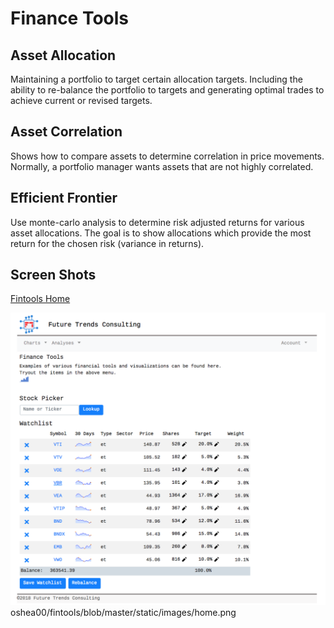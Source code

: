 # Finance Tools
## Asset Allocation
Maintaining a portfolio to target certain allocation targets. Including the ability to re-balance the portfolio to targets and generating optimal trades to achieve current or revised targets.
## Asset Correlation
Shows how to compare assets to determine correlation in price movements. Normally, a portfolio manager wants assets that are not highly correlated.
## Efficient Frontier
Use monte-carlo analysis to determine risk adjusted returns for various asset allocations. The goal is to show allocations which provide the most return for the chosen risk (variance in returns).

## Screen Shots
[Fintools Home](https://futurtrends-fintools.herokuapp.com/)

![Home Page](https://raw.githubusercontent.com/oshea00/fintools/master/static/images/home.png)
oshea00/fintools/blob/master/static/images/home.png

